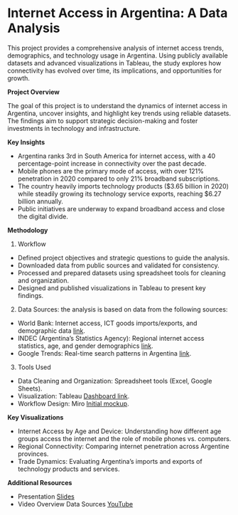 # Internet Access in Argentina: A Data Analysis

This project provides a comprehensive analysis of internet access trends, demographics, and technology usage in Argentina. Using publicly available datasets and advanced visualizations in Tableau, the study explores how connectivity has evolved over time, its implications, and opportunities for growth.

**Project Overview**

The goal of this project is to understand the dynamics of internet access in Argentina, uncover insights, and highlight key trends using reliable datasets. The findings aim to support strategic decision-making and foster investments in technology and infrastructure.

**Key Insights**

- Argentina ranks 3rd in South America for internet access, with a 40 percentage-point increase in connectivity over the past decade.
- Mobile phones are the primary mode of access, with over 121% penetration in 2020 compared to only 21% broadband subscriptions.
- The country heavily imports technology products ($3.65 billion in 2020) while steadily growing its technology service exports, reaching $6.27 billion annually.
- Public initiatives are underway to expand broadband access and close the digital divide.

**Methodology**

1. Workflow

- Defined project objectives and strategic questions to guide the analysis.
- Downloaded data from public sources and validated for consistency.
- Processed and prepared datasets using spreadsheet tools for cleaning and organization.
- Designed and published visualizations in Tableau to present key findings.

2. Data Sources: the analysis is based on data from the following sources:

- World Bank: Internet access, ICT goods imports/exports, and demographic data [link](https://databank.worldbank.org/reports.aspx?source=2&series=IT.NET.USER.ZS,IT.NET.SECR.P6,TX.VAL.ICTG.ZS.UN,TM.VAL.ICTG.ZS.UN,BX.GSR.CCIS.ZS#).
- INDEC (Argentina’s Statistics Agency): Regional internet access statistics, age, and gender demographics [link](https://www.indec.gob.ar/uploads/informesdeprensa/mautic_05_213B13B3593A.pdf).
- Google Trends: Real-time search patterns in Argentina [link](https://trends.google.com/trends/hottrends/visualize?ss=&nrow=5&ncol=5&pn=p30).

3. Tools Used

- Data Cleaning and Organization: Spreadsheet tools (Excel, Google Sheets).
- Visualization: Tableau [Dashboard link](https://public.tableau.com/app/profile/lilian.boccia/viz/MercadoLivre-InternetnaArgentina/2-EvoluoAnualAcessoInternetAmricadoSul).
- Workflow Design: Miro [Initial mockup](https://docs.google.com/presentation/d/1Irbfl8L50Ct6I2fNKDqtzyG_Vayw6kMGBpNKf74OlWY/edit#slide=id.g135be1dc6f4_0_91).

**Key Visualizations**
- Internet Access by Age and Device: Understanding how different age groups access the internet and the role of mobile phones vs. computers.
- Regional Connectivity: Comparing internet penetration across Argentine provinces.
- Trade Dynamics: Evaluating Argentina’s imports and exports of technology products and services.

**Additional Resources**
- Presentation [Slides](https://docs.google.com/presentation/d/1Irbfl8L50Ct6I2fNKDqtzyG_Vayw6kMGBpNKf74OlWY/edit?usp=sharing)
- Video Overview Data Sources [YouTube](https://www.youtube.com/watch?v=D9Y_Ar_6wGk)
